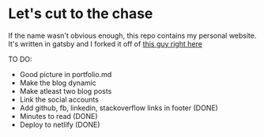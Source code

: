 # Let's cut to the chase

If the name wasn't obvious enough, this repo contains my personal website. It's written in gatsby and I forked it off of [this guy right here](https://github.com/panr/gatsby-starter-hello-friend)

TO DO:

- Good picture in portfolio.md 
- Make the blog dynamic
- Make atleast two blog posts
- Link the social accounts
- Add github, fb, linkedin, stackoverflow links in footer (DONE)
- Minutes to read (DONE)
- Deploy to netlify (DONE)
